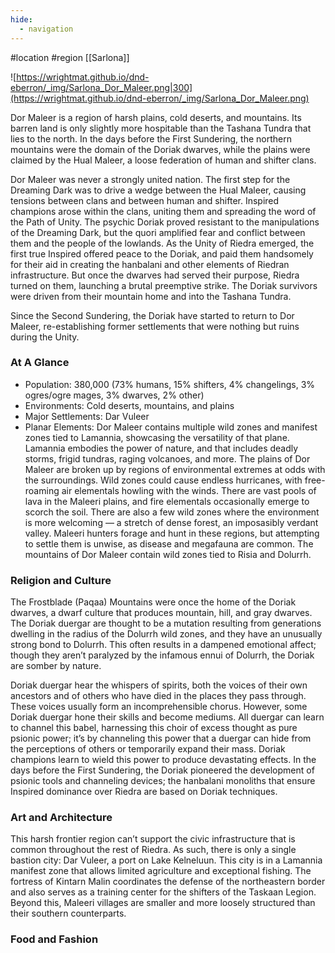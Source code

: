```yaml
---
hide:
  - navigation
---
```

 #location #region [[Sarlona]]

![https://wrightmat.github.io/dnd-eberron/_img/Sarlona_Dor_Maleer.png|300](https://wrightmat.github.io/dnd-eberron/_img/Sarlona_Dor_Maleer.png)

Dor Maleer is a region of harsh plains, cold deserts, and mountains. Its barren land is only slightly more hospitable than the Tashana Tundra that lies to the north. In the days before the First Sundering, the northern mountains were the domain of the Doriak dwarves, while the plains were claimed by the Hual Maleer, a loose federation of human and shifter clans.

Dor Maleer was never a strongly united nation. The first step for the Dreaming Dark was to drive a wedge between the Hual Maleer, causing tensions between clans and between human and shifter. Inspired champions arose within the clans, uniting them and spreading the word of the Path of Unity. The psychic Doriak proved resistant to the manipulations of the Dreaming Dark, but the quori amplified fear and conflict between them and the people of the lowlands. As the Unity of Riedra emerged, the first true Inspired offered peace to the Doriak, and paid them handsomely for their aid in creating the hanbalani and other elements of Riedran infrastructure. But once the dwarves had served their purpose, Riedra turned on them, launching a brutal preemptive strike. The Doriak survivors were driven from their mountain home and into the Tashana Tundra.

Since the Second Sundering, the Doriak have started to return to Dor Maleer, re-establishing former settlements that were nothing but ruins during the Unity.

### At A Glance

* Population: 380,000 (73% humans, 15% shifters, 4% changelings, 3% ogres/ogre mages, 3% dwarves, 2% other)
* Environments: Cold deserts, mountains, and plains
* Major Settlements: Dar Vuleer
* Planar Elements: Dor Maleer contains multiple wild zones and manifest zones tied to Lamannia, showcasing the versatility of that plane. Lamannia embodies the power of nature, and that includes deadly storms, frigid tundras, raging volcanoes, and more. The plains of Dor Maleer are broken up by regions of environmental extremes at odds with the surroundings. Wild zones could cause endless hurricanes, with free-roaming air elementals howling with the winds. There are vast pools of lava in the Maleeri plains, and fire elementals occasionally emerge to scorch the soil. There are also a few wild zones where the environment is more welcoming — a stretch of dense forest, an imposasibly verdant valley. Maleeri hunters forage and hunt in these regions, but attempting to settle them is unwise, as disease and megafauna are common. The mountains of Dor Maleer contain wild zones tied to Risia and Dolurrh.

### Religion and Culture

The Frostblade (Paqaa) Mountains were once the home of the Doriak dwarves, a dwarf culture that produces mountain, hill, and gray dwarves. The Doriak duergar are thought to be a mutation resulting from generations dwelling in the radius of the Dolurrh wild zones, and they have an unusually strong bond to Dolurrh. This often results in a dampened emotional affect; though they aren’t paralyzed by the infamous ennui of Dolurrh, the Doriak are somber by nature.

Doriak duergar hear the whispers of spirits, both the voices of their own ancestors and of others who have died in the places they pass through. These voices usually form an incomprehensible chorus. However, some Doriak duergar hone their skills and become mediums. All duergar can
learn to channel this babel, harnessing this choir of excess thought as pure psionic power; it’s by channeling this power that a duergar can hide from the perceptions of others or temporarily expand their mass. Doriak champions learn to wield this power to produce devastating effects. In the days before the First Sundering, the Doriak pioneered the development of psionic tools and channeling devices; the hanbalani monoliths that ensure Inspired dominance over Riedra are based on Doriak techniques.

### Art and Architecture

This harsh frontier region can’t support the civic infrastructure that is common throughout the rest of Riedra. As such, there is only a single bastion city: Dar Vuleer, a port on Lake Kelneluun. This city is in a Lamannia manifest zone that allows limited agriculture and exceptional fishing. The fortress of Kintarn Malin coordinates the defense of the northeastern border and also serves as a training center for the shifters of the Taskaan Legion. Beyond this, Maleeri villages are smaller and more loosely structured than their southern counterparts.

### Food and Fashion

